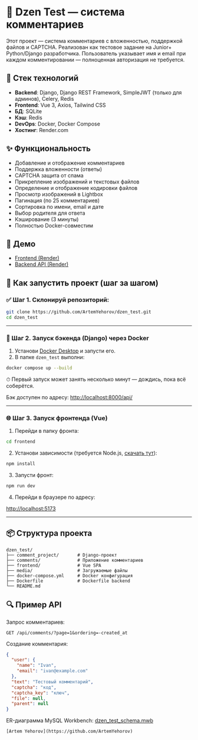 # 💬 Dzen Test — система комментариев

Этот проект — система комментариев с вложенностью, поддержкой файлов и CAPTCHA. Реализован как тестовое задание на Junior+ Python/Django разработчика. Пользователь указывает имя и email при каждом комментировании — полноценная авторизация не требуется.

## 🔧 Стек технологий

- **Backend**: Django, Django REST Framework, SimpleJWT (только для админов), Celery, Redis
- **Frontend**: Vue 3, Axios, Tailwind CSS
- **БД**: SQLite 
- **Кэш**: Redis
- **DevOps**: Docker, Docker Compose
- **Хостинг**: Render.com

## ✨ Функциональность

- Добавление и отображение комментариев
- Поддержка вложенности (ответы)
- CAPTCHA защита от спама
- Прикрепление изображений и текстовых файлов
- Определение и отображение кодировки файлов
- Просмотр изображений в Lightbox
- Пагинация (по 25 комментариев)
- Сортировка по имени, email и дате
- Выбор родителя для ответа
- Кэширование (3 минуты)
- Полностью Docker-совместим

## 🔗 Демо

- [Frontend (Render)](https://dzen-test-frontend.onrender.com)
- [Backend API (Render)](https://dzen-test-fjvl.onrender.com/api/)

## 🚀 Как запустить проект (шаг за шагом)

### ✅ Шаг 1. Склонируй репозиторий:

```bash
git clone https://github.com/ArtemYehorov/dzen_test.git
cd dzen_test
```

---

### 🐳 Шаг 2. Запуск бэкенда (Django) через Docker

1. Установи [Docker Desktop](https://www.docker.com/products/docker-desktop/) и запусти его.
2. В папке `dzen_test` выполни:

```bash
docker compose up --build
```

⏱ Первый запуск может занять несколько минут — дождись, пока всё соберётся.

Бэк доступен по адресу: [http://localhost:8000/api/](http://localhost:8000/api/)

---

### 🌐 Шаг 3. Запуск фронтенда (Vue)

1. Перейди в папку фронта:

```bash
cd frontend
```

2. Установи зависимости (требуется Node.js, [скачать тут](https://nodejs.org/)):

```bash
npm install
```

3. Запусти фронт:

```bash
npm run dev
```

4. Перейди в браузере по адресу:

[http://localhost:5173](http://localhost:5173)

---

## 📦 Структура проекта

```
dzen_test/
├── comment_project/       # Django-проект
├── comments/              # Приложение комментариев
├── frontend/              # Vue SPA
├── media/                 # Загружаемые файлы
├── docker-compose.yml     # Docker конфигурация
├── Dockerfile             # Dockerfile backend
└── README.md
```

## 🔍 Пример API

Запрос комментариев:
```http
GET /api/comments/?page=1&ordering=-created_at
```

Создание комментария:
```json
{
  "user": {
    "name": "Ivan",
    "email": "ivan@example.com"
  },
  "text": "Тестовый комментарий",
  "captcha": "код",
  "captcha_key": "ключ",
  "file": null,
  "parent": null
}

```
ER-диаграмма MySQL Workbench: [dzen_test_schema.mwb](./dzen_test_schema.mwb)
```
[Artem Yehorov](https://github.com/ArtemYehorov)